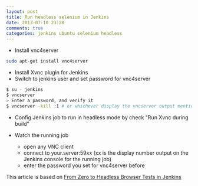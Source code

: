 ```yaml
---
layout: post
title: Run headless selenium in Jenkins
date: 2013-07-10 23:28
comments: true
categories: jenkins ubuntu selenium headless
---
```


* Install vnc4server
```bash
sudo apt-get install vnc4server
```
* Install Xvnc plugin for Jenkins
* Switch to jenkins user and set password for vnc4server
```bash
$ su - jenkins
$ vncserver
> Enter a password, and verify it
$ vncserver -kill :1 # or whichever display the vncserver output mentioned
```
* Config Jenkins job to run in headless mode by check "Run Xvnc during build"

* Watch the running job
  * open any VNC client
  * connect to your.server:59xx (xx is the display number output on the Jenkins console for the running job)
  * enter the password you set for vnc4server before

This article is based on [From Zero to Headless Browser Tests in Jenkins](http://rapaul.com/2011/06/05/zero-to-headless-browser-tests-jenkins/)

